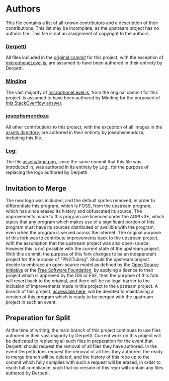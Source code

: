 # Authors
This file contains a list of all known contributors and a description of their contributions.
This list may be incomplete, as the upstream project has no authors file.
This file is not an assignment of copyright to the authors.
### [Derpetti](https://github.com/Derpetti)
All files included in the [original commit](https://github.com/josephsmendoza/PNGTubie/tree/f85981541fce5d50063bf340f8e10ba5fcf9be9e) for this project,
with the exception of [microphoneLevel.js](https://github.com/josephsmendoza/PNGTubie/blob/f85981541fce5d50063bf340f8e10ba5fcf9be9e/Assets/microphoneLevel.js),
are assumed to have been authored in their entirety by Derpetti.
### [Minding](https://stackoverflow.com/users/4180937/Minding)
The vast majority of [microphoneLevel.js](https://github.com/josephsmendoza/PNGTubie/blob/f85981541fce5d50063bf340f8e10ba5fcf9be9e/Assets/microphoneLevel.js),
from the original commit for this project, is assumed to have been authored by Minding for the purposed of [this StackOverflow answer](https://stackoverflow.com/questions/33322681/checking-microphone-volume-in-javascript/64650826#64650826).
### [josephsmendoza](https://github.com/josephsmendoza)
All other contributions to this project, with the exception of all images in the [assets directory](https://github.com/josephsmendoza/PNGTubie/tree/main/assets),
are authored in their entirety by josephsmendoza, including this file.
### [Log:](https://logoo.carrd.co/)
The file [assets/logo.png](https://github.com/josephsmendoza/PNGTubie/blob/main/assets/logo.png), since the same commit that this file was introduced in,
was authored in its entirety by Log:, for the purpose of replacing the logo authored by Derpetti.
## Invitation to Merge
The new logo was included, and the default sprites removed,
in order to differentiate this program, which is FOSS, from the upstream program, which has since erased its history and obfuscated its source. The improvements made to this program are licenced under the AGPLv3+, which states that any program which makes use of a significant portion of this program must have its sources distributed or availible with the program, even when the program is served across the internet. The original purpose of this fork was to contribute improvements back to the upstream project, with the assumption that the upstream project was also open-source, however this is not possible with the current state of the upstream project. With this commit, the purpose of this fork changes to be an independant project for the purpose of "PNGTubing". Should the upstream project decide to embrace an open-source model as defined by the [Open Source Initiative](https://opensource.org/osd) or the [Free Software Foundation](https://www.fsf.org/about/what-is-free-software), by applying a licence to their project which is approved by the OSI or FSF, then the purpose of this fork will revert back to the original, and there will be no legal barrier to the inclusion of improvements made in this project to the upstream project. A branch of this project, [accessible here](https://github.com/josephsmendoza/PNGTubie/tree/pngtubie), will be devoted to maintaining a version of this program which is ready to be merged with the upstream project in such an event.
## Preperation for Split
At the time of writing, the main branch of this project continues to use files authored in their vast majority by Derpetti. Current work on this project will be dedicated to replacing all such files in preperation for the event that Derpetti should request the removal of all files they have authored. In the event Derpetti does request the removal of all files they authored, the ready to merge branch will be deleted, and the history of this repo up to the commit which fully complies with such a request will be erased, in order to reach full compliance, such that no version of this repo will contain any files authored by Derpetti.